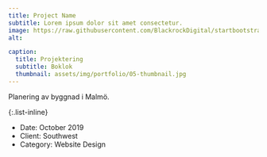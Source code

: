 ```yaml
---
title: Project Name
subtitle: Lorem ipsum dolor sit amet consectetur.
image: https://raw.githubusercontent.com/BlackrockDigital/startbootstrap-agency/master/src/assets/img/portfolio/05-full.jpg
alt: 

caption:
  title: Projektering
  subtitle: Boklok
  thumbnail: assets/img/portfolio/05-thumbnail.jpg
---
```

Planering av byggnad i Malmö.

{:.list-inline}
- Date: October 2019
- Client: Southwest
- Category: Website Design

